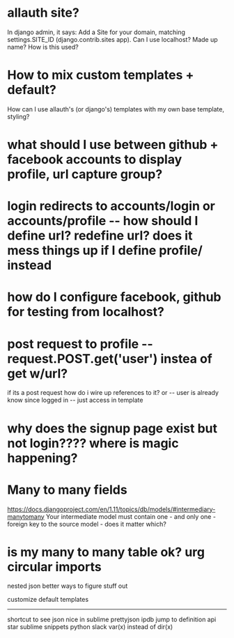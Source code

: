 # allauth site?
In django admin, it says:
Add a Site for your domain, matching settings.SITE_ID (django.contrib.sites app). 
Can I use localhost? Made up name? How is this used?

# How to mix custom templates + default?
How can I use allauth's (or django's) templates with my own base template, styling?

# what should I use between github + facebook accounts to display profile, url capture group?

# login redirects to accounts/login or accounts/profile -- how should I define url? redefine url? does it mess things up if I define profile/ instead

# how do I configure facebook, github for testing from localhost?

# post request to profile -- request.POST.get('user') instea of get w/url?
if its a post request how do i wire up references to it?
or -- user is already know since logged in -- just access in template

# why does the signup page exist but not login???? where is magic happening?

# Many to many fields
https://docs.djangoproject.com/en/1.11/topics/db/models/#intermediary-manytomany
Your intermediate model must contain one - and only one - foreign key to the source model - does it matter which?

# is my many to many table ok? urg circular imports


<!--  -->
nested json
better ways to figure stuff out


customize default templates

---
shortcut to see json nice in sublime prettyjson
ipdb
jump to definition
api star
sublime snippets
python slack
var(x) instead of dir(x)

